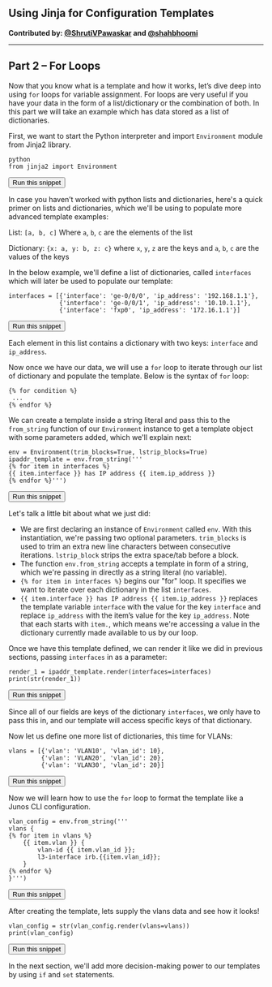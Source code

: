 ## Using Jinja for Configuration Templates

**Contributed by: [@ShrutiVPawaskar](https://github.com/ShrutiVPawaskar) and [@shahbhoomi](https://github.com/shahbhoomi)**

---

## Part 2 – For Loops

Now that you know what is a template and how it works, let’s dive deep into using `for` loops for variable assignment.
For loops are very useful if you have your data in the form of a list/dictionary or the combination of both. In this part we will take an example which has data stored as a list of dictionaries.

First, we want to start the Python interpreter and import `Environment` module from Jinja2 library.

```
python
from jinja2 import Environment
```
<button type="button" class="btn btn-primary btn-sm" onclick="runSnippetInTab('linux1', this)">Run this snippet</button>

In case you haven’t worked with python lists and dictionaries, here's a quick primer on lists and dictionaries, which we'll be using to populate more advanced
template examples:

List: `[a, b, c]`
Where `a`, `b`, `c` are the elements of the list

Dictionary: `{x: a, y: b, z: c}`
where `x`, `y`, `z` are the keys and `a`, `b`, `c` are the values of the keys


In the below example, we'll define a list of dictionaries, called `interfaces` which will later be used to populate our template:

```
interfaces = [{'interface': 'ge-0/0/0', 'ip_address': '192.168.1.1'},
              {'interface': 'ge-0/0/1', 'ip_address': '10.10.1.1'},
              {'interface': 'fxp0', 'ip_address': '172.16.1.1'}]
```
<button type="button" class="btn btn-primary btn-sm" onclick="runSnippetInTab('linux1', this)">Run this snippet</button>

Each element in this list contains a dictionary with two keys: `interface` and `ip_address`.

Now once we have our data, we will use a `for` loop to iterate through our list of dictionary and populate the template. Below is the syntax of `for` loop:

```
{% for condition %}
 ...
{% endfor %}
```

We can create a template inside a string literal and pass this to the `from_string` function of our `Environment` instance to get a template object with some parameters added, which we'll explain next:

```
env = Environment(trim_blocks=True, lstrip_blocks=True)
ipaddr_template = env.from_string('''
{% for item in interfaces %}
{{ item.interface }} has IP address {{ item.ip_address }}
{% endfor %}''')
```
<button type="button" class="btn btn-primary btn-sm" onclick="runSnippetInTab('linux1', this)">Run this snippet</button>

Let's talk a little bit about what we just did:

- We are first declaring an instance of `Environment` called `env`. With this instantiation, we're passing two optional parameters. `trim_blocks` is used to trim an extra new line characters between consecutive iterations. `lstrip_block` strips the extra space/tab before a block.
- The function `env.from_string` accepts a template in form of a string, which we're passing in directly as a string literal (no variable).
- `{% for item in interfaces %}` begins our "for" loop. It specifies we want to iterate over each dictionary in the list `interfaces`.
- `{{ item.interface }} has IP address {{ item.ip_address }}` replaces the template variable `interface` with the value for the key `interface` and replace `ip_address` with the item’s value for the key `ip_address`. Note that each starts with `item.`, which means we're accessing a value in the dictionary currently made available to us by our loop.

Once we have this template defined, we can render it like we did in previous sections, passing `interfaces` in as a parameter:

```
render_1 = ipaddr_template.render(interfaces=interfaces)
print(str(render_1))
```
<button type="button" class="btn btn-primary btn-sm" onclick="runSnippetInTab('linux1', this)">Run this snippet</button>

Since all of our fields are keys of the dictionary `interfaces`, we only have to pass this in, and our template will access specific keys of that dictionary.

Now let us define one more list of dictionaries, this time for VLANs:

```
vlans = [{'vlan': 'VLAN10', 'vlan_id': 10},
         {'vlan': 'VLAN20', 'vlan_id': 20},
         {'vlan': 'VLAN30', 'vlan_id': 20}]
```
<button type="button" class="btn btn-primary btn-sm" onclick="runSnippetInTab('linux1', this)">Run this snippet</button>

Now we will learn how to use the `for` loop to format the template like a Junos CLI configuration.

```
vlan_config = env.from_string('''
vlans {
{% for item in vlans %}
    {{ item.vlan }} {
        vlan-id {{ item.vlan_id }};
        l3-interface irb.{{item.vlan_id}};
    }
{% endfor %}
}''')

```
<button type="button" class="btn btn-primary btn-sm" onclick="runSnippetInTab('linux1', this)">Run this snippet</button>

After creating the template, lets supply the vlans data and see how it looks!
```
vlan_config = str(vlan_config.render(vlans=vlans))
print(vlan_config)
```
<button type="button" class="btn btn-primary btn-sm" onclick="runSnippetInTab('linux1', this)">Run this snippet</button>

In the next section, we'll add more decision-making power to our templates by using `if` and `set` statements.

